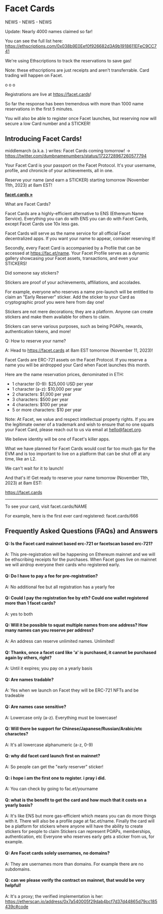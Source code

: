 # Facet Cards

NEWS - NEWS - NEWS

Update: Nearly 4000 names claimed so far!

You can see the full list here: https://ethscriptions.com/0x038b9E0Eef0f926682d3A9b1918611EFeC9CC741

We're using Ethscriptions to track the reservations to save gas!

Note: these ethscriptions are just receipts and aren't transferrable. Card trading will happen on Facet.

 o o o

Registrations are live at https://facet.cards!

So far the response has been tremendous with more than 1000 name reservations in the first 5 minutes.

You will also be able to register once Facet launches, 
but reserving now will secure a low Card number and a STICKER!




## Introducing Facet Cards!


middlemarch (a.k.a. ) writes: Facet Cards coming tomorrow!
-> https://twitter.com/dumbnamenumbers/status/1722728967260577794


Your Facet Card is your passport on the Facet Protocol. It's your username, profile, and chronicle of your achievements, all in one.

Reserve your name (and earn a STICKER) starting tomorrow (November 11th, 2023) 
at 8am EST!

[**facet.cards »**](https://facet.cards)

What are Facet Cards?

Facet Cards are a highly-efficient alternative to ENS (Ethereum Name Service). 
Everything you can do with ENS you can do with Facet Cards, except Facet Cards use 10x less gas.

Facet Cards will serve as the name service for all official Facet decentralized apps. 
If you want your name to appear, consider reserving it!

Secondly, every Facet Card is accompanied by a Profile that can be accessed at https://fac.et/name. Your Facet Profile serves as a dynamic gallery showcasing your Facet assets, transactions, and even your STICKERS!

Did someone say stickers?

Stickers are proof of your achievements, affiliations, and accolades.

For example, everyone who reserves a name pre-launch will be entitled to claim an "Early Reserver" sticker. Add the sticker to your Card as cryptographic proof you were here from day one!

Stickers are not mere decorations; they are a platform. Anyone can create stickers and make them available for others to claim.

Stickers can serve various purposes, such as being POAPs, rewards, authentication tokens, and more!


Q: How to reserve your name?

A: Head to https://facet.cards at 8am EST tomorrow (November 11, 2023)!

Facet Cards are ERC-721 assets on the Facet Protocol. 
If you reserve a name you will be airdropped your Card when Facet launches this month.


Here are the name reservation prices, denominated in ETH:

- 1 character (0-9): $25,000 USD per year
- 1 character (a-z): $10,000 per year
- 2 characters: $1,000 per year
- 3 characters: $500 per year
- 4 characters: $100 per year
- 5 or more characters: $10 per year

Note: At Facet, we value and respect intellectual property rights. 
If you are the legitimate owner of a trademark and wish to ensure that no one squats your Facet Card, please reach out to us via email at hello@facet.org.

We believe identity will be one of Facet's killer apps.

What we have planned for Facet Cards would cost far too much gas for the EVM 
and is too important to live on a platform that can be shut off at any time, like an L2.

We can't wait for it to launch!

And that's it! Get ready to reserve your name tomorrow (November 11th, 2023) at 8am EST:

https://facet.cards


---

To see your card, visit facet.cards/NAME

For example, here is the first ever card registered: facet.cards/666



## Frequently Asked Questions (FAQs) and Answers


#### Q: Is the Facet card mainnet based erc-721 or facetscan based erc-721?

A: This pre-registration will be happening on Ethereum mainnet 
and we will be ethscribing receipts for the purchases. When Facet goes live on mainnet we will airdrop everyone their cards who registered early.


#### Q: Do I have to pay a fee for pre-registration?

A: No additional fee but all registration has a yearly fee

#### Q: Could I pay the registration fee by eth? Could  one wallet registered more than 1 facet cards?

A: yes to both

#### Q: Will it be possible to squat multiple names from one address? How many names can you reserve per address?

A: An address can reserve unlimited names. Unlimited! 



#### Q: Thanks, once a facet card like 'a' is purchased, it cannot be purchased again by others, right?

A: Until it expires; you pay on a yearly basis


#### Q: Are names tradable?

A: Yes when we launch on Facet they will be ERC-721 NFTs and be tradeable


#### Q: Are names case sensitive?

A: Lowercase only (a-z). Everything must be lowercase!


#### Q: Will there be support for Chinese/Japanese/Russian/Arabic/etc charactes?

A: It's all lowercase alphanumeric (a-z, 0-9)


#### Q: why did facet card launch first on mainnet?

A: So people can get the "early reserver" sticker!


#### Q: i hope i am the first one to register. i pray i did.

A: You can check by going to fac.et/yourname 


#### Q: what is the benefit to get the card and how much that it costs on a yearly basis?

A: It's like ENS but more gas-efficient which means you can do more things with it. 
There will also be a profile page at fac.et/name. Finally the card will be a platform for stickers where anyone will have the ability to create stickers for people to claim
Stickers can represent POAPs, memberships, authentication, etc
Everyone who reserves early gets a sticker from us, for example.

#### Q: Are Facet cards solely usernames, no domains? 

A: They are usernames more than domains.  For example there are no subdomains.



#### Q: can we please verify the contract on mainnet, that would be very helpful!


A: It's a proxy; the verified implementation is her: https://etherscan.io/address/0x7a540005f29dab4bcf7d37d44865d79cc185439c#code





